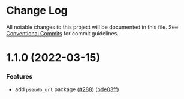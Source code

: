 # Change Log

All notable changes to this project will be documented in this file.
See [Conventional Commits](https://conventionalcommits.org) for commit guidelines.

# 1.1.0 (2022-03-15)


### Features

* add `pseudo_url` package ([#288](https://github.com/apify/apify-shared-js/issues/288)) ([bde03ff](https://github.com/apify/apify-shared-js/commit/bde03ffff5efb13189c7a73a725ad8befe390796))
